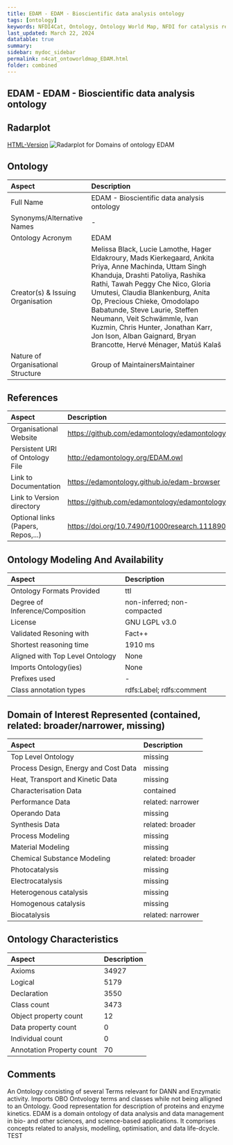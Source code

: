 ```yaml
---
title: EDAM - EDAM - Bioscientific data analysis ontology
tags: [ontology]
keywords: NFDI4Cat, Ontology, Ontology World Map, NFDI for catalysis related research, semantic web
last_updated: March 22, 2024
datatable: true
summary:
sidebar: mydoc_sidebar
permalink: n4cat_ontoworldmap_EDAM.html
folder: combined
---
```

## EDAM - EDAM - Bioscientific data analysis ontology


 ## Radarplot 

 [HTML-Version](../radarplots/Radarplot_EDAM.html) ![Radarplot for Domains of ontology EDAM](../radarplots/Radarplot_EDAM.svg) 
## Ontology

|Aspect |Description| 
 |:---|:---|
| Full Name | EDAM - Bioscientific data analysis ontology |
| Synonyms/Alternative Names | - |
| Ontology Acronym | EDAM |
| Creator(s) & Issuing Organisation | Melissa Black, Lucie Lamothe, Hager Eldakroury, Mads Kierkegaard, Ankita Priya, Anne Machinda, Uttam Singh Khanduja, Drashti Patoliya, Rashika Rathi, Tawah Peggy Che Nico, Gloria Umutesi, Claudia Blankenburg, Anita Op, Precious Chieke, Omodolapo Babatunde, Steve Laurie, Steffen Neumann, Veit Schwämmle, Ivan Kuzmin, Chris Hunter, Jonathan Karr, Jon Ison, Alban Gaignard, Bryan Brancotte, Hervé Ménager, Matúš Kalaš  |
| Nature of Organisational Structure | Group of MaintainersMaintainer |

## References

|Aspect |Description| 
 |:---|:---|
| Organisational Website | https://github.com/edamontology/edamontology |
| Persistent URI of Ontology File | http://edamontology.org/EDAM.owl |
| Link to Documentation | https://edamontology.github.io/edam-browser |
| Link to Version directory | https://github.com/edamontology/edamontology/tree/main/releases |
| Optional links (Papers, Repos,...) | https://doi.org/10.7490/f1000research.1118900.1  |

## Ontology Modeling And Availability

|Aspect |Description| 
 |:---|:---|
| Ontology Formats Provided | ttl |
| Degree of Inference/Composition | non-inferred; non-compacted |
| License | GNU LGPL v3.0 |
| Validated Resoning with | Fact++ |
| Shortest reasoning time | 1910 ms |
| Aligned with Top Level Ontology | None |
| Imports Ontology(ies) | None |
| Prefixes used | - |
| Class annotation types | rdfs:Label; rdfs:comment |

## Domain of Interest Represented (contained, related: broader/narrower, missing)

|Aspect |Description| 
 |:---|:---|
| Top Level Ontology | missing |
| Process Design, Energy and Cost Data | missing |
| Heat, Transport and Kinetic Data | missing |
| Characterisation Data | contained |
| Performance Data | related: narrower |
| Operando Data | missing |
| Synthesis Data | related: broader |
| Process Modeling | missing |
| Material Modeling | missing |
| Chemical Substance Modeling | related: broader |
| Photocatalysis | missing |
| Electrocatalysis | missing |
| Heterogenous catalysis | missing |
| Homogenous catalysis | missing |
| Biocatalysis | related: narrower |

## Ontology Characteristics

|Aspect |Description| 
 |:---|:---|
| Axioms | 34927 |
| Logical | 5179 |
| Declaration | 3550 |
| Class count | 3473 |
| Object property count | 12 |
| Data property count | 0 |
| Individual count | 0 |
| Annotation Property count | 70 |

## Comments

An Ontology consisting of several Terms relevant for DANN and Enzymatic activity. Imports OBO Ontvology terms and classes while not being alligned to an Ontology. Good representation for description of proteins and enzyme kinetics.
EDAM is a domain ontology of data analysis and data management in bio- and other sciences, and science-based applications. It comprises concepts related to analysis, modelling, optimisation, and data life-dcycle.  TEST
